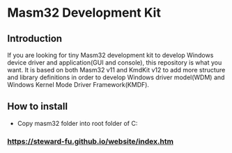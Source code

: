 # Masm32 Development Kit
  
## Introduction
  If you are looking for tiny Masm32 development kit to develop Windows device driver and application(GUI and console), this repository is what you want. It is based on both Masm32 v11 and KmdKit v12 to add more structure and library definitions in order to develop Windows driver model(WDM) and Windows Kernel Mode Driver Framework(KMDF).
  
## How to install
-  Copy masm32 folder into root folder of C:

### https://steward-fu.github.io/website/index.htm

